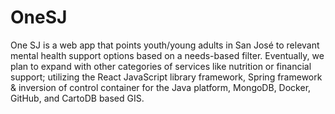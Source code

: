 # OneSJ
One SJ is a web app that points youth/young adults in San José to relevant mental health support options based on a needs-based filter. Eventually, we plan to expand with other categories of services like nutrition or financial support; utilizing the React JavaScript library framework, Spring framework &amp; inversion of control container for the Java platform, MongoDB, Docker, GitHub, and CartoDB based GIS.

